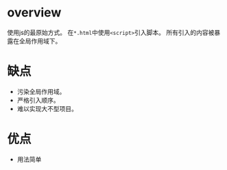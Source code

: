 # overview
使用js的最原始方式。
在`*.html`中使用`<script>`引入脚本。
所有引入的内容被暴露在全局作用域下。

# 缺点
- 污染全局作用域。
- 严格引入顺序。
- 难以实现大不型项目。

# 优点
- 用法简单
